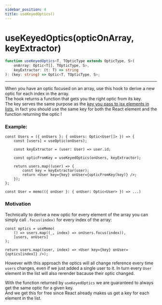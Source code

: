 ```yaml
---
sidebar_position: 4
title: useKeyedOptics()
---
```


# useKeyedOptics(opticOnArray, keyExtractor)

```ts
function useKeyedOptics<T, TOpticType extends OpticType, S>(
    onArray: Optic<T[], TOpticType, S>,
    keyExtractor: (t: T) => string
): (key: string) => Optic<T, TOpticType, S>;
```

---

When you have an optic focused on an array, use this hook to derive a new optic for each index in the array.  
The hook returns a function that gets you the right optic from its key.  
The key serves the same purpose as the [key you pass to jsx elements in lists](https://beta.reactjs.org/learn/rendering-lists#keeping-list-items-in-order-with-key), in fact you should use the same key for both the React element and the function returning the optic !

### Example:

```tsx
const Users = ({ onUsers }: { onUsers: Optic<User[]> }) => {
    const [users] = useOptic(onUsers);

    const keyExtractor = (user: User) => user.id;

    const opticFromKey = useKeyedOptics(onUsers, keyExtractor);

    return users.map((user) => {
        const key = keyExtractor(user);
        return <User key={key} onUser={opticFromKey(key)} />;
    });
};

const User = memo(({ onUser }: { onUser: Optic<User> }) => ...)
```

### Motivation

Technically to derive a new optic for every element of the array you can simply call `.focus(index)` for every index of the array:

```tsx
const optics = useMemo(
    () => users.map((_, index) => onUsers.focus(index)),
    [users, onUsers]
);

return users.map((user, index) => <User key={key} onUser={optics[index]} />);
```

However with this approach the optics will all change reference every time `users` changes, even if we just added a single user to it.
In turn every `User` element in the list will also rerender bacause their optic changed.

With the function returned by `useKeyedOptics` we are guaranteed to always get the same optic for a given key.  
And we get this for free since React already makes us get a key for each element in the list.
